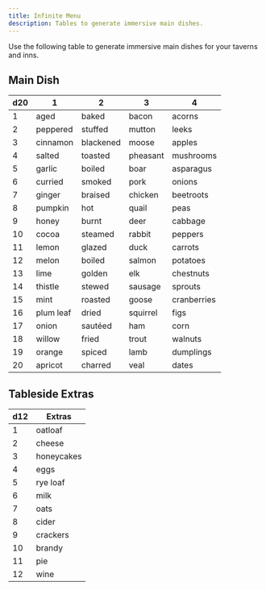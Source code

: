```yaml
---
title: Infinite Menu
description: Tables to generate immersive main dishes.
---
```


Use the following table to generate immersive main dishes for your taverns and inns.

## Main Dish

| d20 | 1         | 2         | 3        | 4           |
| --- | --------- | --------- | -------- | ----------- |
| 1   | aged      | baked     | bacon    | acorns      |
| 2   | peppered  | stuffed   | mutton   | leeks       |
| 3   | cinnamon  | blackened | moose    | apples      |
| 4   | salted    | toasted   | pheasant | mushrooms   |
| 5   | garlic    | boiled    | boar     | asparagus   |
| 6   | curried   | smoked    | pork     | onions      |
| 7   | ginger    | braised   | chicken  | beetroots   |
| 8   | pumpkin   | hot       | quail    | peas        |
| 9   | honey     | burnt     | deer     | cabbage     |
| 10  | cocoa     | steamed   | rabbit   | peppers     |
| 11  | lemon     | glazed    | duck     | carrots     |
| 12  | melon     | boiled    | salmon   | potatoes    |
| 13  | lime      | golden    | elk      | chestnuts   |
| 14  | thistle   | stewed    | sausage  | sprouts     |
| 15  | mint      | roasted   | goose    | cranberries |
| 16  | plum leaf | dried     | squirrel | figs        |
| 17  | onion     | sautéed   | ham      | corn        |
| 18  | willow    | fried     | trout    | walnuts     |
| 19  | orange    | spiced    | lamb     | dumplings   |
| 20  | apricot   | charred   | veal     | dates       |

## Tableside Extras


| d12 | Extras     |
| --- | ---------- |
| 1   | oatloaf    |
| 2   | cheese     |
| 3   | honeycakes |
| 4   | eggs       |
| 5   | rye loaf   |
| 6   | milk       |
| 7   | oats       |
| 8   | cider      |
| 9   | crackers   |
| 10  | brandy     |
| 11  | pie        |
| 12  | wine       |
